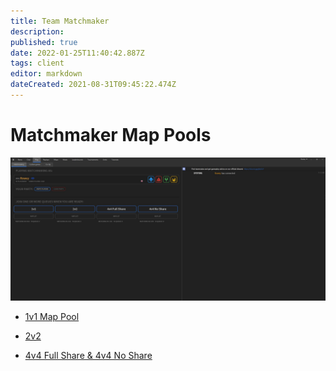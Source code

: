 ```yaml
---
title: Team Matchmaker
description: 
published: true
date: 2022-01-25T11:40:42.887Z
tags: client
editor: markdown
dateCreated: 2021-08-31T09:45:22.474Z
---
```


# Matchmaker Map Pools
![matchmaker.jpg](/images/matchmaker.jpg)

- [1v1 Map Pool](https://forum.faforever.com/topic/2302/1v1-ladder-map-pool-thread)
- [2v2](https://forum.faforever.com/topic/2520/2v2-tmm-matchmaker-pool)

- [4v4 Full Share & 4v4 No Share](https://forum.faforever.com/topic/3084/4v4-tmm-release)



